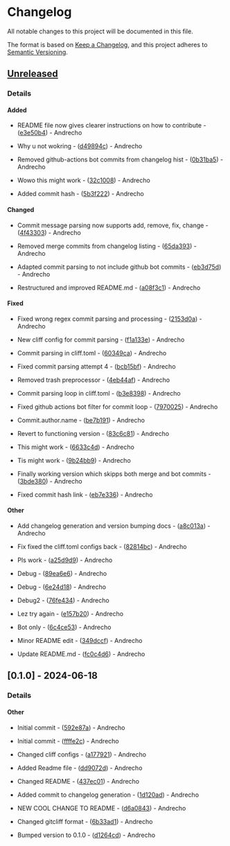 # Changelog

All notable changes to this project will be documented in this file.

The format is based on [Keep a Changelog](https://keepachangelog.com/en/1.0.0/),
and this project adheres to [Semantic Versioning](https://semver.org/spec/v2.0.0.html).

## [Unreleased]
### Details
#### Added

- README file now gives clearer instructions on how to contribute - ([e3e50b4](https://github.com/andrewendlinger/test_data/commit/e3e50b4c291b32d3e62c3a03992a28a2947c9d03)) - Andrecho

- Why u not wokring - ([d49894c](https://github.com/andrewendlinger/test_data/commit/d49894ceaf9d5ddc8db443fd232c1d3ef1382410)) - Andrecho

- Removed github-actions bot commits from changelog hist - ([0b31ba5](https://github.com/andrewendlinger/test_data/commit/0b31ba5365926f38ea782c786e0bddc0c39d82c7)) - Andrecho

- Wowo this might work - ([32c1008](https://github.com/andrewendlinger/test_data/commit/32c1008c0892d498a3d1571e07c665d32fd855f4)) - Andrecho

- Added commit hash - ([5b3f222](https://github.com/andrewendlinger/test_data/commit/5b3f2220cfd9cfc34113d1988a5b28780a988361)) - Andrecho

#### Changed

- Commit message parsing now supports add, remove, fix, change - ([4f43303](https://github.com/andrewendlinger/test_data/commit/4f43303985d17fbadbe89141d8a5d3e724b60388)) - Andrecho

- Removed merge commits from changelog listing - ([65da393](https://github.com/andrewendlinger/test_data/commit/65da3937ffc8211b36d63403c00bec39b3001dfa)) - Andrecho

- Adapted commit parsing to not include github bot commits - ([eb3d75d](https://github.com/andrewendlinger/test_data/commit/eb3d75da9786c19f398dee6df3e788dfce5e5c94)) - Andrecho

- Restructured and improved README.md - ([a08f3c1](https://github.com/andrewendlinger/test_data/commit/a08f3c12ea72fdbf17abb14238dd53db9a5ef7aa)) - Andrecho

#### Fixed

- Fixed wrong regex commit parsing and processing - ([2153d0a](https://github.com/andrewendlinger/test_data/commit/2153d0af15d5a5b0bf3d9cfd7ad9f2e2e99eb7b4)) - Andrecho

- New cliff config for commit parsing - ([f1a133e](https://github.com/andrewendlinger/test_data/commit/f1a133e4b680a798336ee9781263141b7eff4d92)) - Andrecho

- Commit parsing in cliff.toml - ([60349ca](https://github.com/andrewendlinger/test_data/commit/60349caf55ab5f04b2335b0d0cd05d7227a583a1)) - Andrecho

- Fixed commit parsing attempt 4 - ([bcb15bf](https://github.com/andrewendlinger/test_data/commit/bcb15bf327f697500d90fa70f8a387e8f2a3ea6f)) - Andrecho

- Removed trash preprocessor - ([4eb44af](https://github.com/andrewendlinger/test_data/commit/4eb44afda88761c2914ecc18c950f704172468b5)) - Andrecho

- Commit parsing loop in cliff.toml - ([b3e8398](https://github.com/andrewendlinger/test_data/commit/b3e83986b481d1a24c42b4ebe3ebf8d6277a6f4c)) - Andrecho

- Fixed github actions bot filter for commit loop - ([7970025](https://github.com/andrewendlinger/test_data/commit/7970025f46c8db59d753de42c861abb9681added)) - Andrecho

- Commit.author.name - ([be7b191](https://github.com/andrewendlinger/test_data/commit/be7b1916b1ceab1975fd245418e66f91edc4e094)) - Andrecho

- Revert to functioning version - ([83c6c81](https://github.com/andrewendlinger/test_data/commit/83c6c81be99888da67be75da339c3a95eda3c4ee)) - Andrecho

- This might work - ([6633c4d](https://github.com/andrewendlinger/test_data/commit/6633c4d1ffa1143b20d2b62cf1ffc9910b5443ac)) - Andrecho

- Tis might work - ([9b24bb9](https://github.com/andrewendlinger/test_data/commit/9b24bb9e86d4dfe732431b35dbef2c697a46cde5)) - Andrecho

- Finally working version which skipps both merge and bot commits - ([3bde380](https://github.com/andrewendlinger/test_data/commit/3bde380f667a7ad179c9d42cb50bfc56212cbb94)) - Andrecho

- Fixed commit hash link - ([eb7e336](https://github.com/andrewendlinger/test_data/commit/eb7e33625d65c7a990470904bab9244afc70cf2f)) - Andrecho

#### Other


- Add changelog generation and version bumping docs - ([a8c013a](https://github.com/andrewendlinger/test_data/commit/a8c013abcc8c5131ddbc42f486402d23f461f59a)) - Andrecho


- Fix fixed the cliff.toml configs back - ([82814bc](https://github.com/andrewendlinger/test_data/commit/82814bc9c09da71fc549d63c2d34aa155ad8a278)) - Andrecho









- Pls work - ([a25d9d9](https://github.com/andrewendlinger/test_data/commit/a25d9d9a791796ce6ebbf636d475297db1014c5c)) - Andrecho

- Debug - ([89ea6e6](https://github.com/andrewendlinger/test_data/commit/89ea6e68a9ae20a80087f4e649852149c9696f0c)) - Andrecho


- Debug - ([6e24d18](https://github.com/andrewendlinger/test_data/commit/6e24d18028ac5dfa6498167a660fedd6ec7e6d34)) - Andrecho

- Debug2 - ([76fe434](https://github.com/andrewendlinger/test_data/commit/76fe4348c7bece1c23a672eff690ab672585e6df)) - Andrecho


- Lez try again - ([e157b20](https://github.com/andrewendlinger/test_data/commit/e157b209d12f67cc16f35684111236625c1ee320)) - Andrecho

- Bot only - ([6c4ce53](https://github.com/andrewendlinger/test_data/commit/6c4ce53f16d2331bb38190ab2b9230c149e114d8)) - Andrecho





- Minor README edit - ([349dccf](https://github.com/andrewendlinger/test_data/commit/349dccf319190bde24e90826773d4d7ac5be36e9)) - Andrecho



- Update README.md - ([fc0c4d6](https://github.com/andrewendlinger/test_data/commit/fc0c4d6f3295693bcba23bc0343170293f03b30c)) - Andrecho

## [0.1.0] - 2024-06-18
### Details
#### Other

- Initial commit - ([592e87a](https://github.com/andrewendlinger/test_data/commit/592e87a99749a3e1151a998bc6acffda9834a507)) - Andrecho

- Initial commit - ([ffffe2c](https://github.com/andrewendlinger/test_data/commit/ffffe2c09f400c8e51806c9c338398a1f1242a4e)) - Andrecho

- Changed cliff configs - ([a177921](https://github.com/andrewendlinger/test_data/commit/a177921d6453a1ccf8116edb133f943896897429)) - Andrecho

- Added Readme file - ([dd9072d](https://github.com/andrewendlinger/test_data/commit/dd9072df0486a8ca987c50f3423ef509b5319aa9)) - Andrecho

- Changed README - ([437ec01](https://github.com/andrewendlinger/test_data/commit/437ec01b2cab2f1d4225c73db77165ebf7c46ccd)) - Andrecho

- Added commit to changelog generation - ([1d120ad](https://github.com/andrewendlinger/test_data/commit/1d120adb3b6c2de892f8c3e4af826be805fed741)) - Andrecho

- NEW COOL CHANGE TO README - ([d6a0843](https://github.com/andrewendlinger/test_data/commit/d6a0843dbe26a85366df3c71319b61da125075ab)) - Andrecho

- Changed gitcliff format - ([6b33ad1](https://github.com/andrewendlinger/test_data/commit/6b33ad12cacb4000561d364e6ec31d217cd628b1)) - Andrecho



- Bumped version to 0.1.0 - ([d1264cd](https://github.com/andrewendlinger/test_data/commit/d1264cd6f5297c6f2dbfab68ec0f185d4057c14a)) - Andrecho

[unreleased]: https://github.com/andrewendlinger/test_data/compare/v0.1.0..HEAD

<!-- generated by git-cliff -->
